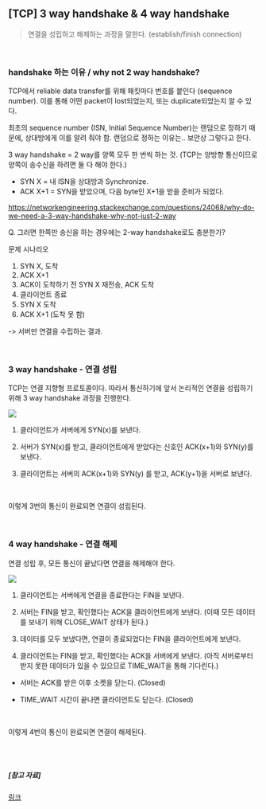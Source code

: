 ## [TCP] 3 way handshake & 4 way handshake

> 연결을 성립하고 해제하는 과정을 말한다. (establish/finish connection)

<br>

### handshake 하는 이유 / why not 2 way handshake?

TCP에서 reliable data transfer를 위해 패킷마다 번호를 붙인다 (sequence number). 이를 통해 어떤 packet이 lost되었는지, 또는 duplicate되었는지 알 수 있다.

최초의 sequence number (ISN, Initial Sequence Number)는 랜덤으로 정하기 때문에, 상대방에게 이를 알려 줘야 함. 랜덤으로 정하는 이유는.. 보안상 그렇다고 한다.

3 way handshake = 2 way를 양쪽 모두 한 번씩 하는 것. (TCP는 양방향 통신이므로 양쪽이 송수신을 하려면 둘 다 해야 한다.)

- SYN X = 내 ISN을 상대방과 Synchronize.
- ACK X+1 = SYN을 받았으며, 다음 byte인 X+1을 받을 준비가 되었다.

https://networkengineering.stackexchange.com/questions/24068/why-do-we-need-a-3-way-handshake-why-not-just-2-way

Q. 그러면 한쪽만 송신을 하는 경우에는 2-way handshake로도 충분한가?

문제 시나리오

1. SYN X, 도착
2. ACK X+1
3. ACK이 도착하기 전 SYN X 재전송, ACK 도착
4. 클라이언트 종료
5. SYN X 도착
6. ACK X+1 (도착 못 함)

-> 서버만 연결을 수립하는 결과.

<br>

### 3 way handshake - 연결 성립

TCP는 연결 지향형 프로토콜이다. 따라서 통신하기에 앞서 논리적인 연결을 성립하기 위해 3 way handshake 과정을 진행한다.

<img src="https://media.geeksforgeeks.org/wp-content/uploads/TCP-connection-1.png">

1) 클라이언트가 서버에게 SYN(x)를 보낸다.

2) 서버가 SYN(x)를 받고, 클라이언트에게 받았다는 신호인 ACK(x+1)와 SYN(y)를 보낸다.

3) 클라이언트는 서버의 ACK(x+1)와 SYN(y) 를 받고, ACK(y+1)을 서버로 보낸다.

<br>

이렇게 3번의 통신이 완료되면 연결이 성립된다.

<br>

### 4 way handshake - 연결 해제

연결 성립 후, 모든 통신이 끝났다면 연결을 해제해야 한다.

<img src="https://media.geeksforgeeks.org/wp-content/uploads/CN.png">

1) 클라이언트는 서버에게 연결을 종료한다는 FIN을 보낸다.

2) 서버는 FIN을 받고, 확인했다는 ACK을 클라이언트에게 보낸다. (이때 모든 데이터를 보내기 위해 CLOSE_WAIT 상태가 된다.)

3) 데이터를 모두 보냈다면, 연결이 종료되었다는 FIN을 클라이언트에게 보낸다.

4) 클라이언트는 FIN을 받고, 확인했다는 ACK을 서버에게 보낸다. (아직 서버로부터 받지 못한 데이터가 있을 수 있으므로 TIME_WAIT을 통해 기다린다.)

- 서버는 ACK를 받은 이후 소켓을 닫는다. (Closed)

- TIME_WAIT 시간이 끝나면 클라이언트도 닫는다. (Closed)

<br>

이렇게 4번의 통신이 완료되면 연결이 해제된다.

<br>

<br>

##### [참고 자료]

[링크](<https://www.geeksforgeeks.org/tcp-connection-termination/>)
